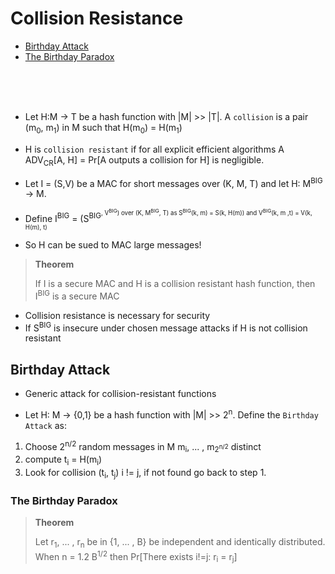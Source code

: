 # Collision Resistance

- [Birthday Attack](#birthday-attack)
 - [The Birthday Paradox](#the-birthday-paradox)

<br>
<br>
<br>

- Let H:M -> T be a hash function with |M| >> |T|. A `collision` is a pair (m<sub>0</sub>, m<sub>1</sub>) in M such that H(m<sub>0</sub>) = H(m<sub>1</sub>)

- H is `collision resistant` if for all explicit efficient algorithms A ADV<sub>CR</sub>[A, H] = Pr[A outputs a collision for H] is negligible.

- Let I = (S,V) be a MAC for short messages over (K, M, T) and let H: M<sup>BIG</sup> -> M.
 - Define I<sup>BIG</sup> = (S<sup>BIG<sup>, V<sup>BIG</sup>) over (K, M<sup>BIG</sup>, T) as S<sup>BIG</sup>(k, m) = S(k, H(m)) and V<sup>BIG</sup>(k, m ,t) = V(k, H(m), t)

- So H can be sued to MAC large messages!

> **Theorem**
>
> If I is a secure MAC and H is a collision resistant hash function, then I<sup>BIG</sup> is a secure MAC

- Collision resistance is necessary for security
 - If S<sup>BIG</sup> is insecure under chosen message attacks if H is not collision resistant

## Birthday Attack

- Generic attack for collision-resistant functions

- Let H: M -> {0,1} be a hash function with |M| >> 2<sup>n</sup>. Define the `Birthday Attack` as:
 1. Choose 2<sup>n/2</sup> random messages in M m<sub>i</sub>, ... , m<sub>2<sup>n/2</sup></sub> distinct
 2. compute t<sub>i</sub> = H(m<sub>i</sub>)
 3. Look for collision (t<sub>i</sub>, t<sub>j</sub>) i != j, if not found go back to step 1.

### The Birthday Paradox

> **Theorem**
>
> Let r<sub>1</sub>, ... , r<sub>n</sub> be in {1, ... , B} be independent and identically distributed. When n = 1.2 B<sup>1/2</sup> then
> Pr[There exists i!=j: r<sub>i</sub> = r<sub>j</sub>]
